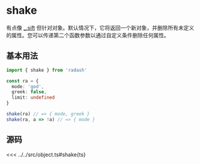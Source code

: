 # shake

有点像 [_.sift](../array/sift) 但针对对象。默认情况下，它将返回一个新对象，并删除所有未定义的属性。您可以传递第二个函数参数以通过自定义条件删除任何属性。

## 基本用法

```ts
import { shake } from 'radash'

const ra = {
  mode: 'god',
  greek: false,
  limit: undefined
}

shake(ra) // => { mode, greek }
shake(ra, a => !a) // => { mode }
```

## 源码

<<< ../../src/object.ts#shake{ts}
